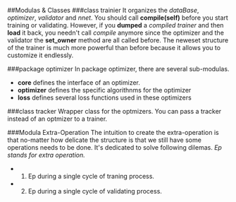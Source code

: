 ##Modulas & Classes
###class trainier
It organizes the _dataBase_, _optimizer_, _validator_ and _nnet_.
You should call __compile(self)__ before you start training or validating.
However, if you __dumped__ a _compiled trainer_ and then __load__ it back, you needn't call _compile_ anymore since the optimizer and the validator the __set_owner__ method are all called before.
The neweset structure of the trainer is much more powerful than before because it allows you to customize it endlessly.

###package optimizer
In package optimizer, there are several sub-modulas.
- __core__ defines the interface of an optimizer.
- __optimizer__ defines the specific algorithnms for the optimizer
- __loss__ defines several loss functions used in these optimizers

###class tracker
Wrapper class for the optmizers.
You can pass a tracker instead of an optmizer to a trainer.

###Modula Extra-Operation
The intuition to create the extra-operation is that no-matter how delicate the structure is that we still have some operations needs to be done.
It's dedicated to solve following dilemas.
_Ep stands for extra operation._
- 1. Ep during a single cycle of traning process.
- 2. Ep during a single cycle of validating process.
